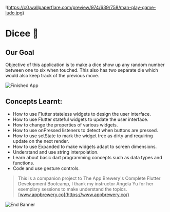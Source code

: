!(https://c0.wallpaperflare.com/preview/974/639/758/man-play-game-ludo.jpg)
# Dicee 🎲

## Our Goal

Objective of this application is to make a dice show up any random number between one to six when touched. This also has two separate die which would also keep track of the previous move.


![Finished App](https://github.com/londonappbrewery/Images/blob/master/dicee-demo.gif)

## Concepts Learnt:

- How to use Flutter stateless widgets to design the user interface.
- How to use Flutter stateful widgets to update the user interface.
- How to change the properties of various widgets.
- How to use onPressed listeners to detect when buttons are pressed.
- How to use setState to mark the widget tree as dirty and requiring update on the next render.
- How to use Expanded to make widgets adapt to screen dimensions.
- Understand and use string interpolation.
- Learn about basic dart programming concepts such as data types and functions.
- Code and use gesture controls.

>This is a companion project to The App Brewery's Complete Flutter Development Bootcamp, I thank my instructor Angela Yu for her exemplary sessions to make understand the topics.
>[www.appbrewery.co](https://www.appbrewery.co/)

![End Banner](https://github.com/londonappbrewery/Images/blob/master/readme-end-banner.png)
